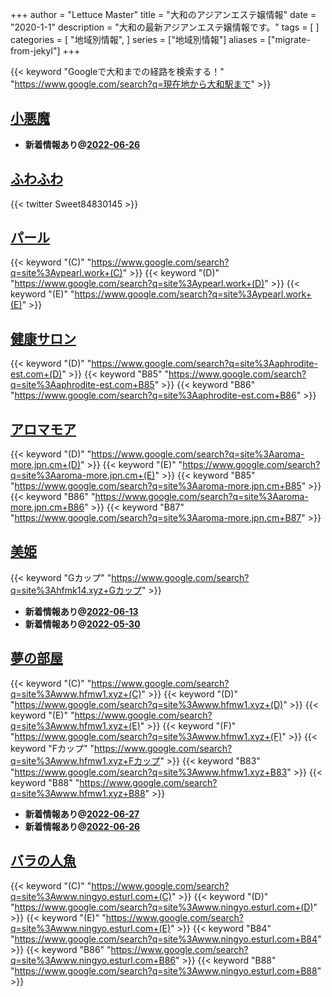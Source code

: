+++
author = "Lettuce Master"
title = "大和のアジアンエステ嬢情報"
date = "2020-1-1"
description = "大和の最新アジアンエステ嬢情報です。"
tags = [
]
categories = [
    "地域別情報",
]
series = ["地域別情報"]
aliases = ["migrate-from-jekyl"]
+++

{{< keyword "Googleで大和までの経路を検索する！" "https://www.google.com/search?q=現在地から大和駅まで" >}}

## [小悪魔](http://happy-baby.work/)


- **新着情報あり@[2022-06-26](/post/2022-06-26)**
## [ふわふわ](http://hfmi3.xyz/)


{{< twitter Sweet84830145 >}}



## [パール](http://ypearl.work/)
{{< keyword "(C)" "https://www.google.com/search?q=site%3Aypearl.work+(C)" >}} {{< keyword "(D)" "https://www.google.com/search?q=site%3Aypearl.work+(D)" >}} {{< keyword "(E)" "https://www.google.com/search?q=site%3Aypearl.work+(E)" >}} 

## [健康サロン](http://aphrodite-est.com/)
{{< keyword "(D)" "https://www.google.com/search?q=site%3Aaphrodite-est.com+(D)" >}} {{< keyword "B85" "https://www.google.com/search?q=site%3Aaphrodite-est.com+B85" >}} {{< keyword "B86" "https://www.google.com/search?q=site%3Aaphrodite-est.com+B86" >}} 

## [アロマモア](https://aroma-more.jpn.cm/)
{{< keyword "(D)" "https://www.google.com/search?q=site%3Aaroma-more.jpn.cm+(D)" >}} {{< keyword "(E)" "https://www.google.com/search?q=site%3Aaroma-more.jpn.cm+(E)" >}} {{< keyword "B85" "https://www.google.com/search?q=site%3Aaroma-more.jpn.cm+B85" >}} {{< keyword "B86" "https://www.google.com/search?q=site%3Aaroma-more.jpn.cm+B86" >}} {{< keyword "B87" "https://www.google.com/search?q=site%3Aaroma-more.jpn.cm+B87" >}} 

## [美姫](http://hfmk14.xyz/)
{{< keyword "Gカップ" "https://www.google.com/search?q=site%3Ahfmk14.xyz+Gカップ" >}} 

- **新着情報あり@[2022-06-13](/post/2022-06-13)**
- **新着情報あり@[2022-05-30](/post/2022-05-30)**
## [夢の部屋](http://www.hfmw1.xyz/)
{{< keyword "(C)" "https://www.google.com/search?q=site%3Awww.hfmw1.xyz+(C)" >}} {{< keyword "(D)" "https://www.google.com/search?q=site%3Awww.hfmw1.xyz+(D)" >}} {{< keyword "(E)" "https://www.google.com/search?q=site%3Awww.hfmw1.xyz+(E)" >}} {{< keyword "(F)" "https://www.google.com/search?q=site%3Awww.hfmw1.xyz+(F)" >}} {{< keyword "Fカップ" "https://www.google.com/search?q=site%3Awww.hfmw1.xyz+Fカップ" >}} {{< keyword "B83" "https://www.google.com/search?q=site%3Awww.hfmw1.xyz+B83" >}} {{< keyword "B88" "https://www.google.com/search?q=site%3Awww.hfmw1.xyz+B88" >}} 

- **新着情報あり@[2022-06-27](/post/2022-06-27)**
- **新着情報あり@[2022-06-26](/post/2022-06-26)**
## [バラの人魚](http://www.ningyo.esturl.com/)
{{< keyword "(C)" "https://www.google.com/search?q=site%3Awww.ningyo.esturl.com+(C)" >}} {{< keyword "(D)" "https://www.google.com/search?q=site%3Awww.ningyo.esturl.com+(D)" >}} {{< keyword "(E)" "https://www.google.com/search?q=site%3Awww.ningyo.esturl.com+(E)" >}} {{< keyword "B84" "https://www.google.com/search?q=site%3Awww.ningyo.esturl.com+B84" >}} {{< keyword "B86" "https://www.google.com/search?q=site%3Awww.ningyo.esturl.com+B86" >}} {{< keyword "B88" "https://www.google.com/search?q=site%3Awww.ningyo.esturl.com+B88" >}} 

